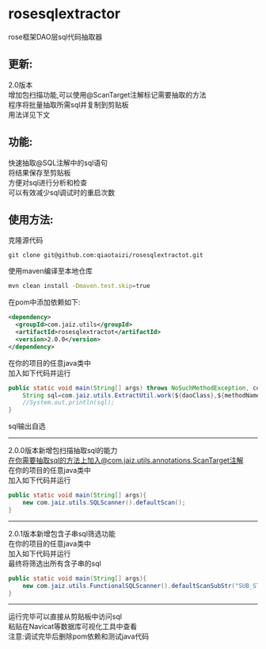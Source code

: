 # rosesqlextractor
rose框架DAO层sql代码抽取器
## 更新:
2.0版本  
增加包扫描功能,可以使用@ScanTarget注解标记需要抽取的方法  
程序将批量抽取所需sql并复制到剪贴板  
用法详见下文
## 功能:
快速抽取@SQL注解中的sql语句  
将结果保存至剪贴板  
方便对sql进行分析和检查  
可以有效减少sql调试时的重启次数
## 使用方法:
克隆源代码
```
git clone git@github.com:qiaotaizi/rosesqlextractot.git
```
使用maven编译至本地仓库
```bash
mvn clean install -Dmaven.test.skip=true
```
在pom中添加依赖如下:  
```xml
<dependency>
  <groupId>com.jaiz.utils</groupId>
  <artifactId>rosesqlextractot</artifactId>
  <version>2.0.0</version>
</dependency>
```
在你的项目的任意java类中  
加入如下代码并运行  
```java
public static void main(String[] args) throws NoSuchMethodException, com.jaiz.utils.exceptions.SQLNotFoundException {
    String sql=com.jaiz.utils.ExtractUtil.work(${daoClass},${methodName});
    //System.out.println(sql);
}
```
sql输出自选  

---
2.0.0版本新增包扫描抽取sql的能力  
在你需要抽取sql的方法上加入@com.jaiz.utils.annotations.ScanTarget注解  
在你的项目的任意java类中  
加入如下代码并运行

```java
public static void main(String[] args){
    new com.jaiz.utils.SQLScanner().defaultScan();
}
```
---
2.0.1版本新增包含子串sql筛选功能  
在你的项目的任意java类中  
加入如下代码并运行  
最终将筛选出所有含子串的sql

```java
public static void main(String[] args){
    new com.jaiz.utils.FunctionalSQLScanner().defaultScanSubStr("SUB_STRING");
}
```
---
运行完毕可以直接从剪贴板中访问sql  
粘贴在Navicat等数据库可视化工具中查看  
注意:调试完毕后删除pom依赖和测试java代码
